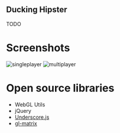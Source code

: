 ## Ducking Hipster

TODO

# Screenshots

<img src="http://psywerx.github.com/game-off-2012/res/s2.png" alt="singleplayer" />
<img src="http://psywerx.github.com/game-off-2012/res/s5.png" alt="multiplayer" />

# Open source libraries

* WebGL Utils
* jQuery
* [Underscore.js](https://github.com/documentcloud/underscore)
* [gl-matrix](https://github.com/toji/gl-matrix)

